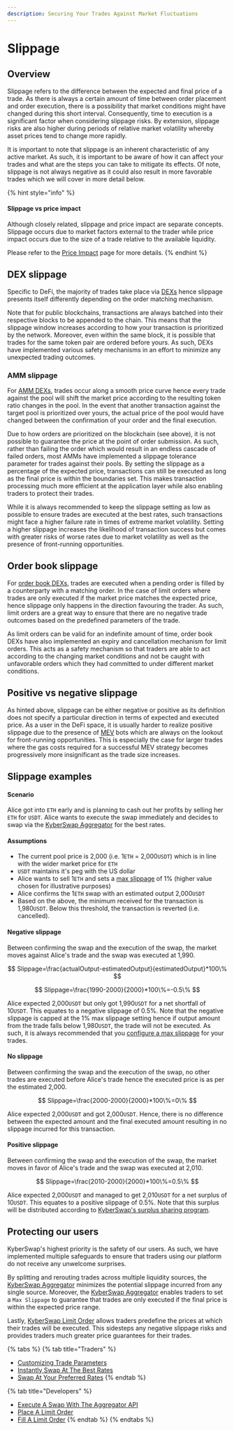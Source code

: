 ```yaml
---
description: Securing Your Trades Against Market Fluctuations
---
```


# Slippage

## Overview

Slippage refers to the difference between the expected and final price of a trade. As there is always a certain amount of time between order placement and order execution, there is a possibility that market conditions might have changed during this short interval. Consequently, time to execution is a significant factor when considering slippage risks. By extension, slippage risks are also higher during periods of relative market volatility whereby asset prices tend to change more rapidly.

It is important to note that slippage is an inherent characteristic of any active market. As such, it is important to be aware of how it can affect your trades and what are the steps you can take to mitigate its effects. Of note, slippage is not always negative as it could also result in more favorable trades which we will cover in more detail below.

{% hint style="info" %}
#### Slippage vs price impact

Although closely related, slippage and price impact are separate concepts. Slippage occurs due to market factors external to the trader while price impact occurs due to the size of a trade relative to the available liquidity.

Please refer to the [Price Impact](price-impact.md) page for more details.
{% endhint %}

## DEX slippage

Specific to DeFi, the majority of trades take place via [DEXs](decentralised-exchange-dex.md) hence slippage presents itself differently depending on the order matching mechanism.&#x20;

Note that for public blockchains, transactions are always batched into their respective blocks to be appended to the chain. This means that the slippage window increases according to how your transaction is prioritized by the network. Moreover, even within the same block, it is possible that trades for the same token pair are ordered before yours. As such, DEXs have implemented various safety mechanisms in an effort to minimize any unexpected trading outcomes.

### AMM slippage

For [AMM DEXs](automated-market-maker.md), trades occur along a smooth price curve hence every trade against the pool will shift the market price according to the resulting token ratio changes in the pool. In the event that another transaction against the target pool is prioritized over yours, the actual price of the pool would have changed between the confirmation of your order and the final execution.&#x20;

Due to how orders are prioritized on the blockchain (see above), it is not possible to guarantee the price at the point of order submission. As such, rather than failing the order which would result in an endless cascade of failed orders, most AMMs have implemented a slippage tolerance parameter for trades against their pools. By setting the slippage as a percentage of the expected price, transactions can still be executed as long as the final price is within the boundaries set. This makes  transaction processing much more efficient at the application layer while also enabling traders to protect their trades.

While it is always recommended to keep the slippage setting as low as possible to ensure trades are executed at the best rates, such transactions might face a higher failure rate in times of extreme market volatility. Setting a higher slippage increases the likelihood of transaction success but comes with greater risks of worse rates due to market volatility as well as the presence of front-running opportunities.&#x20;

## Order book slippage

For [order book DEXs](order-book.md), trades are executed when a pending order is filled by a counterparty with a matching order. In the case of limit orders where trades are only executed if the market price matches the expected price, hence slippage only happens in the direction favouring the trader. As such, limit orders are a great way to ensure that there are no negative trade outcomes based on the predefined parameters of the trade.

As limit orders can be valid for an indefinite amount of time, order book DEXs have also implemented an expiry and cancellation mechanism for limit orders. This acts as a safety mechanism so that traders are able to act according to the changing market conditions and not be caught with unfavorable orders which they had committed to under different market conditions.

## Positive vs negative slippage

As hinted above, slippage can be either negative or positive as its definition does not specify a particular direction in terms of expected and executed price. As a user in the DeFi space, it is usually harder to realize positive slippage due to the presence of [MEV](maximal-extractable-value-mev.md) bots which are always on the lookout for front-running opportunities. This is especially the case for larger trades where the gas costs required for a successful MEV strategy becomes progressively more insignificant as the trade size increases.

## Slippage examples

#### Scenario

Alice got into `ETH` early and is planning to cash out her profits by selling her `ETH` for `USDT`. Alice wants to execute the swap immediately and decides to swap via the [KyberSwap Aggregator](../../../kyberswap-solutions/kyberswap-aggregator/) for the best rates.

#### Assumptions

* The current pool price is 2,000 (i.e. 1`ETH` = 2,000`USDT`) which is in line with the wider market price for `ETH`
* `USDT` maintains it's peg with the US dollar
* Alice wants to sell 1`ETH` and sets a [max slippage](../../../kyberswap-solutions/kyberswap-interface/user-guides/instantly-swap-at-the-best-rates.md#customizing-trade-parameters) of 1% (higher value chosen for illustrative purposes)
* Alice confirms the 1`ETH` swap with an estimated output 2,000`USDT`&#x20;
* Based on the above, the minimum received for the transaction is 1,980`USDT`. Below this threshold, the transaction is reverted (i.e. cancelled).

#### Negative slippage

Between confirming the swap and the execution of the swap, the market moves against Alice's trade and the swap was executed at 1,990.

$$
Slippage=\frac{actualOutput-estimatedOutput}{estimatedOutput}*100\%
$$

$$
Slippage=\frac{1990-2000}{2000}*100\%=-0.5\%
$$

Alice expected 2,000`USDT` but only got 1,990`USDT` for a net shortfall of 10`USDT`. This equates to a negative slippage of 0.5%. Note that the negative slippage is capped at the 1% max slippage setting hence if output amount from the trade falls below 1,980`USDT`, the trade will not be executed. As such, it is always recommended that you [configure a max slippage](../../../kyberswap-solutions/kyberswap-interface/user-guides/instantly-swap-at-the-best-rates.md#customizing-trade-parameters) for your trades.

#### No slippage

Between confirming the swap and the execution of the swap, no other trades are executed before Alice's trade hence the executed price is as per the estimated 2,000.

$$
Slippage=\frac{2000-2000}{2000}*100\%=0\%
$$

Alice expected 2,000`USDT` and got 2,000`USDT`. Hence, there is no difference between the expected amount and the final executed amount resulting in no slippage incurred for this transaction.

#### Positive slippage

Between confirming the swap and the execution of the swap, the market moves in favor of Alice's trade and the swap was executed at 2,010.

$$
Slippage=\frac{2010-2000}{2000}*100\%=0.5\%
$$

Alice expected 2,000`USDT` and managed to get 2,010`USDT` for a net surplus of 10`USDT`. This equates to a positive slippage of 0.5%. Note that this surplus will be distributed according to [KyberSwap's surplus sharing program](https://docs.kyberswap.com/kyberswap-solutions/kyberswap-interface/user-guides/instantly-swap-at-the-best-rates#kyberswap-positive-slippage-surplus-collection).

## Protecting our users

KyberSwap's highest priority is the safety of our users. As such, we have implemented multiple safeguards to ensure that traders using our platform do not receive any unwelcome surprises.&#x20;

By splitting and rerouting trades across multiple liquidity sources, the [KyberSwap Aggregator](../../../kyberswap-solutions/kyberswap-aggregator/) minimizes the potential slippage incurred from any single source. Moreover, the [KyberSwap Aggregator](../../../kyberswap-solutions/kyberswap-aggregator/) enables traders to set a `Max Slippage` to guarantee that trades are only executed if the final price is within the expected price range.

Lastly, [KyberSwap Limit Order](../../../kyberswap-solutions/limit-order/) allows traders predefine the prices at which their trades will be executed. This sidesteps any negative slippage risks and provides traders much greater price guarantees for their trades.

{% tabs %}
{% tab title="Traders" %}
* [Customizing Trade Parameters](../../../kyberswap-solutions/kyberswap-interface/user-guides/instantly-swap-at-the-best-rates.md#customizing-trade-parameters)
* [Instantly Swap At The Best Rates](../../../kyberswap-solutions/kyberswap-interface/user-guides/instantly-swap-at-the-best-rates.md)
* [Swap At Your Preferred Rates](../../../kyberswap-solutions/kyberswap-interface/user-guides/trade-at-your-preferred-rates.md)
{% endtab %}

{% tab title="Developers" %}
* [Execute A Swap With The Aggregator API](../../../kyberswap-solutions/kyberswap-aggregator/developer-guides/execute-a-swap-with-the-aggregator-api.md)
* [Place A Limit Order](../../../kyberswap-solutions/limit-order/developer-guides/place-a-limit-order.md)
* [Fill A Limit Order](../../../kyberswap-solutions/limit-order/developer-guides/fill-a-limit-order.md)
{% endtab %}
{% endtabs %}

